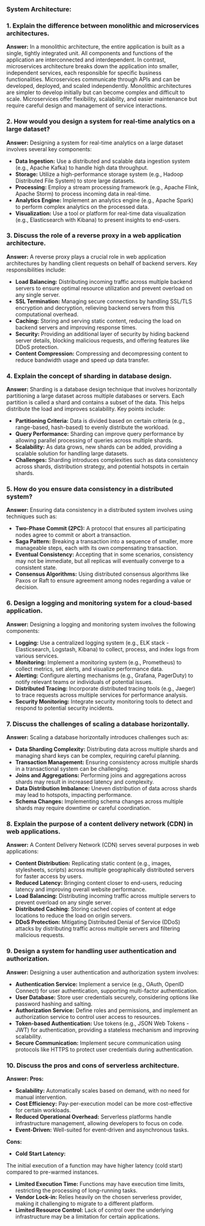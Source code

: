 ### System Architecture:

### 1. Explain the difference between monolithic and microservices architectures.

**Answer:**
In a monolithic architecture, the entire application is built as a single, tightly integrated unit. All components and functions of the application are interconnected and interdependent. In contrast, microservices architecture breaks down the application into smaller, independent services, each responsible for specific business functionalities. Microservices communicate through APIs and can be developed, deployed, and scaled independently. Monolithic architectures are simpler to develop initially but can become complex and difficult to scale. Microservices offer flexibility, scalability, and easier maintenance but require careful design and management of service interactions.

### 2. How would you design a system for real-time analytics on a large dataset?

**Answer:**
Designing a system for real-time analytics on a large dataset involves several key components:
- **Data Ingestion:** Use a distributed and scalable data ingestion system (e.g., Apache Kafka) to handle high data throughput.
- **Storage:** Utilize a high-performance storage system (e.g., Hadoop Distributed File System) to store large datasets.
- **Processing:** Employ a stream processing framework (e.g., Apache Flink, Apache Storm) to process incoming data in real-time.
- **Analytics Engine:** Implement an analytics engine (e.g., Apache Spark) to perform complex analytics on the processed data.
- **Visualization:** Use a tool or platform for real-time data visualization (e.g., Elasticsearch with Kibana) to present insights to end-users.

### 3. Discuss the role of a reverse proxy in a web application architecture.

**Answer:**
A reverse proxy plays a crucial role in web application architectures by handling client requests on behalf of backend servers. Key responsibilities include:
- **Load Balancing:** Distributing incoming traffic across multiple backend servers to ensure optimal resource utilization and prevent overload on any single server.
- **SSL Termination:** Managing secure connections by handling SSL/TLS encryption and decryption, relieving backend servers from this computational overhead.
- **Caching:** Storing and serving static content, reducing the load on backend servers and improving response times.
- **Security:** Providing an additional layer of security by hiding backend server details, blocking malicious requests, and offering features like DDoS protection.
- **Content Compression:** Compressing and decompressing content to reduce bandwidth usage and speed up data transfer.

### 4. Explain the concept of sharding in database design.

**Answer:**
Sharding is a database design technique that involves horizontally partitioning a large dataset across multiple databases or servers. Each partition is called a shard and contains a subset of the data. This helps distribute the load and improves scalability. Key points include:
- **Partitioning Criteria:** Data is divided based on certain criteria (e.g., range-based, hash-based) to evenly distribute the workload.
- **Query Performance:** Sharding can improve query performance by allowing parallel processing of queries across multiple shards.
- **Scalability:** As data grows, new shards can be added, providing a scalable solution for handling large datasets.
- **Challenges:** Sharding introduces complexities such as data consistency across shards, distribution strategy, and potential hotspots in certain shards.

### 5. How do you ensure data consistency in a distributed system?

**Answer:**
Ensuring data consistency in a distributed system involves using techniques such as:
- **Two-Phase Commit (2PC):** A protocol that ensures all participating nodes agree to commit or abort a transaction.
- **Saga Pattern:** Breaking a transaction into a sequence of smaller, more manageable steps, each with its own compensating transaction.
- **Eventual Consistency:** Accepting that in some scenarios, consistency may not be immediate, but all replicas will eventually converge to a consistent state.
- **Consensus Algorithms:** Using distributed consensus algorithms like Paxos or Raft to ensure agreement among nodes regarding a value or decision.

### 6. Design a logging and monitoring system for a cloud-based application.

**Answer:**
Designing a logging and monitoring system involves the following components:
- **Logging:** Use a centralized logging system (e.g., ELK stack - Elasticsearch, Logstash, Kibana) to collect, process, and index logs from various services.
- **Monitoring:** Implement a monitoring system (e.g., Prometheus) to collect metrics, set alerts, and visualize performance data.
- **Alerting:** Configure alerting mechanisms (e.g., Grafana, PagerDuty) to notify relevant teams or individuals of potential issues.
- **Distributed Tracing:** Incorporate distributed tracing tools (e.g., Jaeger) to trace requests across multiple services for performance analysis.
- **Security Monitoring:** Integrate security monitoring tools to detect and respond to potential security incidents.

### 7. Discuss the challenges of scaling a database horizontally.

**Answer:**
Scaling a database horizontally introduces challenges such as:
- **Data Sharding Complexity:** Distributing data across multiple shards and managing shard keys can be complex, requiring careful planning.
- **Transaction Management:** Ensuring consistency across multiple shards in a transactional system can be challenging.
- **Joins and Aggregations:** Performing joins and aggregations across shards may result in increased latency and complexity.
- **Data Distribution Imbalance:** Uneven distribution of data across shards may lead to hotspots, impacting performance.
- **Schema Changes:** Implementing schema changes across multiple shards may require downtime or careful coordination.

### 8. Explain the purpose of a content delivery network (CDN) in web applications.

**Answer:**
A Content Delivery Network (CDN) serves several purposes in web applications:
- **Content Distribution:** Replicating static content (e.g., images, stylesheets, scripts) across multiple geographically distributed servers for faster access by users.
- **Reduced Latency:** Bringing content closer to end-users, reducing latency and improving overall website performance.
- **Load Balancing:** Distributing incoming traffic across multiple servers to prevent overload on any single server.
- **Distributed Caching:** Storing cached copies of content at edge locations to reduce the load on origin servers.
- **DDoS Protection:** Mitigating Distributed Denial of Service (DDoS) attacks by distributing traffic across multiple servers and filtering malicious requests.

### 9. Design a system for handling user authentication and authorization.

**Answer:**
Designing a user authentication and authorization system involves:
- **Authentication Service:** Implement a service (e.g., OAuth, OpenID Connect) for user authentication, supporting multi-factor authentication.
- **User Database:** Store user credentials securely, considering options like password hashing and salting.
- **Authorization Service:** Define roles and permissions, and implement an authorization service to control user access to resources.
- **Token-based Authentication:** Use tokens (e.g., JSON Web Tokens - JWT) for authentication, providing a stateless mechanism and improving scalability.
- **Secure Communication:** Implement secure communication using protocols like HTTPS to protect user credentials during authentication.

### 10. Discuss the pros and cons of serverless architecture.

**Answer:**
**Pros:**
- **Scalability:** Automatically scales based on demand, with no need for manual intervention.
- **Cost Efficiency:** Pay-per-execution model can be more cost-effective for certain workloads.
- **Reduced Operational Overhead:** Serverless platforms handle infrastructure management, allowing developers to focus on code.
- **Event-Driven:** Well-suited for event-driven and asynchronous tasks.

**Cons:**
- **Cold Start Latency:**

 The initial execution of a function may have higher latency (cold start) compared to pre-warmed instances.
- **Limited Execution Time:** Functions may have execution time limits, restricting the processing of long-running tasks.
- **Vendor Lock-in:** Relies heavily on the chosen serverless provider, making it challenging to migrate to a different platform.
- **Limited Resource Control:** Lack of control over the underlying infrastructure may be a limitation for certain applications.
